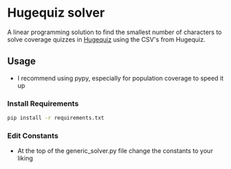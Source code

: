 # Hugequiz solver

A linear programming solution to find the smallest number of characters to solve coverage quizzes in [Hugequiz](https://hugequiz.com/quizzes/asia-coverage-quiz/) using the CSV's from Hugequiz.

## Usage

-   I recommend using pypy, especially for population coverage to speed it up

### Install Requirements

```sh
pip install -r requirements.txt
```

### Edit Constants

-   At the top of the generic_solver.py file change the constants to your liking
